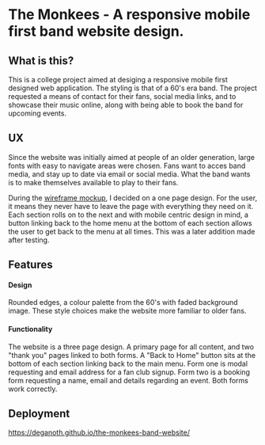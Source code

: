 
# The Monkees - A responsive mobile first band website design.

## What is this?

This is a college project aimed at desiging a  responsive mobile first designed web application. The styling is that of a 60's era band. The project requested a means of contact for their fans, social media links, and to showcase their music online, along with being able to book the band for upcoming events.

## UX

Since the website was initially aimed at people of an older generation, large fonts with easy to navigate areas were chosen. Fans want to acces band media, and stay up to date via email or social media. What the band wants is to make themselves available to play to their fans. 

During the [wireframe mockup](https://imgur.com/a/rSrGeYD), I decided on a one page design. For the user, it means they never have to leave the page with everything they need on it. Each section rolls on to the next and with mobile centric design in mind, a button linking back to the home menu at the bottom of each section allows the user to get back to the menu at all times. This was a later addition made after testing.



## Features

#### Design
Rounded edges, a colour palette from the 60's with faded background image. These style choices make the website more familiar to older fans. 

#### Functionality
The website is a three page design. A primary page for all content, and two "thank you" pages linked to both forms. A "Back to Home" button sits at the bottom of each section linking back to the main menu. Form one is modal requesting and email address for a fan club signup. Form two is a booking form requesting a name, email and details regarding an event. Both forms work correctly. 

## Deployment

https://deganoth.github.io/the-monkees-band-website/